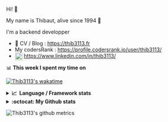 Hi! 👋

My name is Thibaut, alive since 1994 🍷

I'm a backend developper

-   📝 CV / Blog : https://thib3113.fr
-   My codersRank : https://profile.codersrank.io/user/thib3113/
-   <a href="https://www.linkedin.com/in/thib3113/"><img align="left" alt="Thib3113's Linkedin" width="21px" src="https://raw.githubusercontent.com/peterthehan/peterthehan/master/assets/linkedin.svg" /></a> https://www.linkedin.com/in/thib3113/

📊 **This week I spent my time on**

[![Thib3113's wakatime](https://github-readme-stats.vercel.app/api/wakatime?username=thib3113&layout=default&theme=dracula&langs_count=6&hide_title=true&hide_border=true)](https://wakatime.com/@thib3113)

<details>
  <summary><b>📈&nbsp;&nbsp;Language&nbsp;/&nbsp;Framework stats</b></summary>
  <br/>  
  <a href='https://profile.codersrank.io/user/thib3113/'>
  <img src='http://cr-skills-chart-widget.azurewebsites.net/api/api?username=thib3113&padding=30&skills=php,batchfile,javascript,less,mysql,reactjs,scss,shell,typescript,vue'>
  </a>
</details>

<details>
  <summary><b>:octocat: My Github stats</b></summary>
  <br/>  
  
  <img src="https://github-readme-stats.vercel.app/api?username=thib3113&theme=dracula&show_icons=true&" alt="Thib3113's GitHub stats" />

<!--START_SECTION:activity-->

1. 🗣 Commented on [#1479](https://github.com/nock/nock/issues/1479) in [nock/nock](https://github.com/nock/nock)
2. 🎉 Merged PR [#250](https://github.com/thib3113/unifi-client/pull/250) in [thib3113/unifi-client](https://github.com/thib3113/unifi-client)
3. 🎉 Merged PR [#60](https://github.com/thib3113/unifi-blockips-srv/pull/60) in [thib3113/unifi-blockips-srv](https://github.com/thib3113/unifi-blockips-srv)
4. 🎉 Merged PR [#65](https://github.com/thib3113/unifi-blockips-srv/pull/65) in [thib3113/unifi-blockips-srv](https://github.com/thib3113/unifi-blockips-srv)
5. 🎉 Merged PR [#64](https://github.com/thib3113/unifi-blockips-srv/pull/64) in [thib3113/unifi-blockips-srv](https://github.com/thib3113/unifi-blockips-srv)
 <!--END_SECTION:activity-->

</details>

![Thib3113's github metrics](https://gist.githubusercontent.com/thib3113/83a96e16f8bca103f1b0e376186c66ec/raw/github-metrics.svg)
